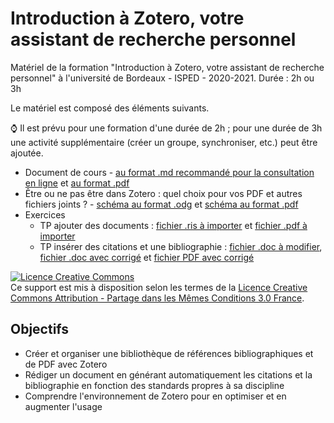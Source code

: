 # Introduction à Zotero, votre assistant de recherche personnel

Matériel de la formation "Introduction à Zotero, votre assistant de recherche personnel" à l'université de Bordeaux - ISPED - 2020-2021. Durée : 2h ou 3h

Le matériel est composé des éléments suivants.

:watch: Il est prévu pour une formation d'une durée de 2h ; pour une durée de 3h une activité supplémentaire (créer un groupe, synchroniser, etc.) peut être ajoutée.


* Document de cours - [au format .md recommandé pour la consultation en ligne](https://github.com/fflamerie/zotero_intro_FR/blob/master/content/zotero_intro_FR_COURS.md) et [au format .pdf](https://github.com/fflamerie/zotero_intro_FR/blob/master/content/zotero_intro_FR_COURS.fr)
* Être ou ne pas être dans Zotero : quel choix pour vos PDF et autres fichiers joints ? - [schéma au format .odg](https://github.com/zfrancophone/zfrancophone-blog/blob/master/2019-09-zotfile/zotero_choix_gestion_fichiers.odg) et [schéma au format .pdf](https://github.com/zfrancophone/zfrancophone-blog/blob/master/2019-09-zotfile/zotero_choix_gestion_fichiers.pdf)
* Exercices
  * TP ajouter des documents : [fichier .ris à importer](https://github.com/fflamerie/zotero_intro_FR/blob/master/content/import_ex/import_file.ris) et [fichier .pdf à importer](https://github.com/fflamerie/zotero_intro_FR/blob/master/content/import_ex/kxy038.pdf)
  * TP insérer des citations et une bibliographie : [fichier .doc à modifier](https://github.com/fflamerie/zotero_intro_FR/blob/master/content/zotero_citer_EXERCICE.doc), [fichier .doc avec corrigé](https://github.com/fflamerie/zotero_intro_FR/blob/master/content/zotero_citer_EXERCICE_COR.doc) et [fichier PDF avec corrigé](https://github.com/fflamerie/zotero_intro_FR/blob/master/content/zotero_citer_EXERCICE_COR.PDF)

<a rel="license" href="http://creativecommons.org/licenses/by-sa/3.0/fr/"><img alt="Licence Creative Commons" style="border-width:0" src="https://i.creativecommons.org/l/by-sa/3.0/fr/88x31.png" /></a><br />Ce support est mis à disposition selon les termes de la <a rel="license" href="http://creativecommons.org/licenses/by-sa/3.0/fr/">Licence Creative Commons Attribution - Partage dans les Mêmes Conditions 3.0 France</a>.


## Objectifs

* Créer et organiser une bibliothèque de références bibliographiques et de PDF avec Zotero
* Rédiger un document en générant automatiquement les citations et la bibliographie en fonction des standards propres à sa discipline
* Comprendre l'environnement de Zotero pour en optimiser et en augmenter l'usage
